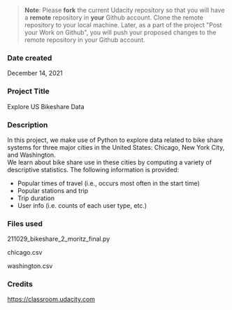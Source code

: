 >**Note**: Please **fork** the current Udacity repository so that you will have a **remote** repository in **your** Github account. Clone the remote repository to your local machine. Later, as a part of the project "Post your Work on Github", you will push your proposed changes to the remote repository in your Github account.

### Date created
December 14, 2021

### Project Title
Explore US Bikeshare Data

### Description
In this project, we make use of Python to explore data related to bike share systems for three major cities in the United States: Chicago, New York City, and Washington.  
We learn about bike share use in these cities by computing a variety of descriptive statistics. The following information is provided:
* Popular times of travel (i.e., occurs most often in the start time)
* Popular stations and trip
* Trip duration
* User info (i.e. counts of each user type, etc.)


### Files used
211029_bikeshare_2_moritz_final.py

chicago.csv

washington.csv

### Credits
https://classroom.udacity.com
